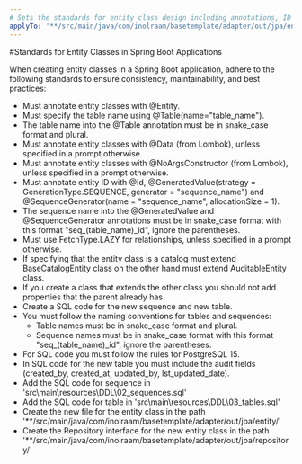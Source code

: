 ```yaml
---
# Sets the standards for entity class design including annotations, ID generation strategies, and relationship configurations for database interaction.
applyTo: '**/src/main/java/com/inolraam/basetemplate/adapter/out/jpa/entity/*.java'
---
```

#Standards for Entity Classes in Spring Boot Applications

When creating entity classes in a Spring Boot application, adhere to the following standards to ensure consistency, maintainability, and best practices:
- Must annotate entity classes with @Entity.
- Must specify the table name using @Table(name="table_name").
- The table name into the @Table annotation must be in snake_case format and plural.
- Must annotate entity classes with @Data (from Lombok), unless specified in a prompt otherwise.
- Must annotate entity classes with @NoArgsConstructor (from Lombok), unless specified in a prompt otherwise.
- Must annotate entity ID with @Id, @GeneratedValue(strategy = GenerationType.SEQUENCE, generator = "sequence_name") and @SequenceGenerator(name = "sequence_name", allocationSize = 1).
- The sequence name into the @GeneratedValue and @SequenceGenerator annotations must be in snake_case format with this format "seq_(table_name)_id", ignore the parentheses.
- Must use FetchType.LAZY for relationships, unless specified in a prompt otherwise.
- If specifying that the entity class is a catalog must extend BaseCatalogEntity class on the other hand must extend AuditableEntity class.
- If you create a class that extends the other class you should not add properties that the parent already has.
- Create a SQL code for the new sequence and new table.
- You must follow the naming conventions for tables and sequences:
  - Table names must be in snake_case format and plural.
  - Sequence names must be in snake_case format with this format "seq_(table_name)_id", ignore the parentheses.
- For SQL code you must follow the rules for PostgreSQL 15.
- In SQL code for the new table you must include the audit fields (created_by, created_at, updated_by, lst_updated_date).
- Add the SQL code for sequence in 'src\main\resources\DDL\02_sequences.sql'
- Add the SQL code for table in 'src\main\resources\DDL\03_tables.sql'
- Create the new file for the entity class in the path '**/src/main/java/com/inolraam/basetemplate/adapter/out/jpa/entity/'
- Create the Repository interface for the new entity class in the path '**/src/main/java/com/inolraam/basetemplate/adapter/out/jpa/repository/'
